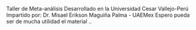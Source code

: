 Taller de Meta-análisis 
Desarrollado en la Universidad Cesar Vallejo-Perú 
Impartido por: Dr. Misael Erikson Maguiña Palma - UAEMex
Espero pueda ser de mucha utilidad el material ..
